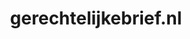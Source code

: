 ---
layout: post
title: "gerechtelijkebrief.nl"
internal_url: "/dutchgov/gerechtelijkebrief.nl.html"
subdomains_count: 2
all_subdomains_count: 2
urls_count: 2
ssl_rank: 0
http_rank: 57
url_link: /data/gerechtelijkebrief.nl/urls.txt
all_subdomains_link: /data/gerechtelijkebrief.nl/all_subdomains.txt
subdomains_link: /data/gerechtelijkebrief.nl/subdomains.txt
categories: dutchgov
---